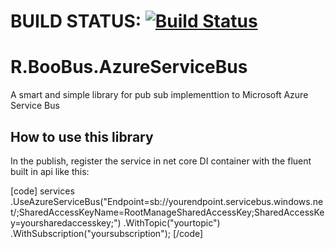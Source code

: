 # BUILD STATUS: [![Build Status](https://travis-ci.com/rnascimento10/R.BooBus.svg?branch=master)](https://travis-ci.com/rnascimento10/R.BooBus)

# R.BooBus.AzureServiceBus
A smart and simple library for pub sub implementtion to Microsoft Azure Service Bus

## How to use this library

In the publish, register the service in net core DI container with the fluent built in api like this:

 [code]
        services
        .UseAzureServiceBus("Endpoint=sb://yourendpoint.servicebus.windows.net/;SharedAccessKeyName=RootManageSharedAccessKey;SharedAccessKey=yoursharedaccesskey;")
        .WithTopic("yourtopic")
        .WithSubscription("yoursubscription");
 [/code]
